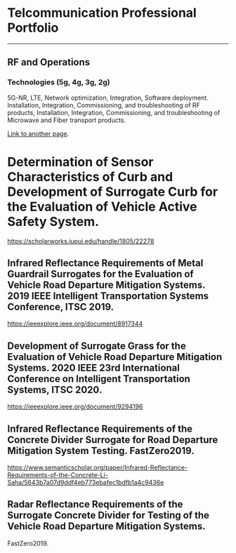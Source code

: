 # Telcommunication Professional Portfolio
---
## RF and Operations
### Technologies (5g, 4g, 3g, 2g)
5G-NR, LTE, Network optimization, Integration, Software deployment. Installation, Integration, Commissioning, and troubleshooting of RF products, Installation, Integration, Commissioning, and troubleshooting of Microwave and Fiber transport products.


[Link to another page](./another-page.html).

# Determination of Sensor Characteristics of Curb and Development of Surrogate Curb for the Evaluation of Vehicle Active Safety System. 
https://scholarworks.iupui.edu/handle/1805/22278


## Infrared Reflectance Requirements of Metal Guardrail Surrogates for the Evaluation of Vehicle Road Departure Mitigation Systems. 2019 IEEE Intelligent Transportation Systems Conference, ITSC 2019.
https://ieeexplore.ieee.org/document/8917344


## Development of Surrogate Grass for the Evaluation of Vehicle Road Departure Mitigation Systems. 2020 IEEE 23rd International Conference on Intelligent Transportation Systems, ITSC 2020. 
https://ieeexplore.ieee.org/document/9294196

## Infrared Reflectance Requirements of the Concrete Divider Surrogate for Road Departure Mitigation System Testing. FastZero2019. 
https://www.semanticscholar.org/paper/Infrared-Reflectance-Requirements-of-the-Concrete-Li-Saha/5643b7a07d9ddf4eb773ebafec1bdfb1a4c9436e

## Radar Reflectance Requirements of the Surrogate Concrete Divider for Testing of the Vehicle Road Departure Mitigation Systems. 
FastZero2019. 

